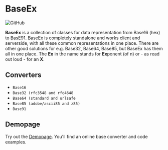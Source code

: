 # BaseEx

![GitHub](https://img.shields.io/github/license/UmamiAppearance/BaseExJs?color=%23009911&style=for-the-badge)

**BaseEx** is a collection of classes for data representation from Base16 (hex) to BasE91.
BaseEx is completely standalone and works client and serverside, with all these common representations in one place.
There are other good solutions for e.g. Base32, Base64, Base85, but BaseEx has them all in one place.
The **Ex** in the name stands for **Ex**ponent (of n) or - as read out loud - for an **X**.

## Converters
* ``Base16``
* ``Base32 (rfc3548 and rfc4648``
* ``Base64 (standard and urlsafe``
* ``Base85 (adobe/ascii85 and z85)``
* ``Base91``



## Demopage
Try out the [Demopage](https://umamiappearance.github.io/BaseExJS/demo.html).
You'll find an online base converter and code examples.
